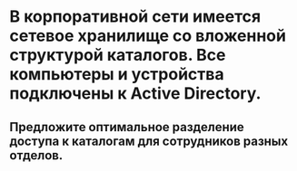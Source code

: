 <h1>В корпоративной сети имеется сетевое хранилище со вложенной структурой каталогов. Все компьютеры и устройства подключены к Active Directory.</h1>
<h2>Предложите оптимальное разделение доступа к каталогам для сотрудников разных отделов.</h2>

